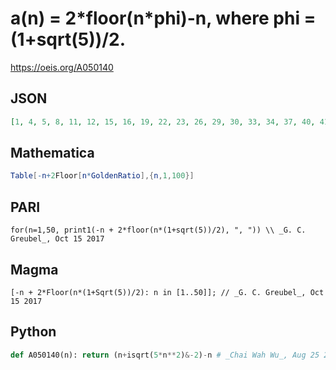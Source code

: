 # a\(n\) \= 2\*floor\(n\*phi\)\-n, where phi \= \(1\+sqrt\(5\)\)/2\.
https://oeis.org/A050140
## JSON
```JSON
[1, 4, 5, 8, 11, 12, 15, 16, 19, 22, 23, 26, 29, 30, 33, 34, 37, 40, 41, 44, 45, 48, 51, 52, 55, 58, 59, 62, 63, 66, 69, 70, 73, 76, 77, 80, 81, 84, 87, 88, 91, 92, 95, 98, 99, 102, 105, 106, 109, 110, 113, 116, 117, 120, 121, 124, 127, 128, 131, 134, 135, 138, 139]
```
## Mathematica
```Mathematica
Table[-n+2Floor[n*GoldenRatio],{n,1,100}]
```
## PARI
```PARI
for(n=1,50, print1(-n + 2*floor(n*(1+sqrt(5))/2), ", ")) \\ _G. C. Greubel_, Oct 15 2017
```
## Magma
```Magma
[-n + 2*Floor(n*(1+Sqrt(5))/2): n in [1..50]]; // _G. C. Greubel_, Oct 15 2017
```
## Python
```Python
def A050140(n): return (n+isqrt(5*n**2)&-2)-n # _Chai Wah Wu_, Aug 25 2022
```
